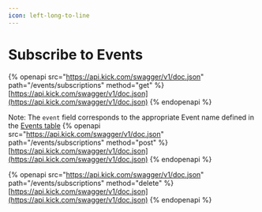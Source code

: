 ```yaml
---
icon: left-long-to-line
---
```


# Subscribe to Events

{% openapi src="https://api.kick.com/swagger/v1/doc.json" path="/events/subscriptions" method="get" %}
[https://api.kick.com/swagger/v1/doc.json](https://api.kick.com/swagger/v1/doc.json)
{% endopenapi %}


Note: The `event` field corresponds to the appropriate Event name defined in the [Events table](https://docs.kick.com/events/event-types#events)
{% openapi src="https://api.kick.com/swagger/v1/doc.json" path="/events/subscriptions" method="post" %}
[https://api.kick.com/swagger/v1/doc.json](https://api.kick.com/swagger/v1/doc.json)
{% endopenapi %}

{% openapi src="https://api.kick.com/swagger/v1/doc.json" path="/events/subscriptions" method="delete" %}
[https://api.kick.com/swagger/v1/doc.json](https://api.kick.com/swagger/v1/doc.json)
{% endopenapi %}
